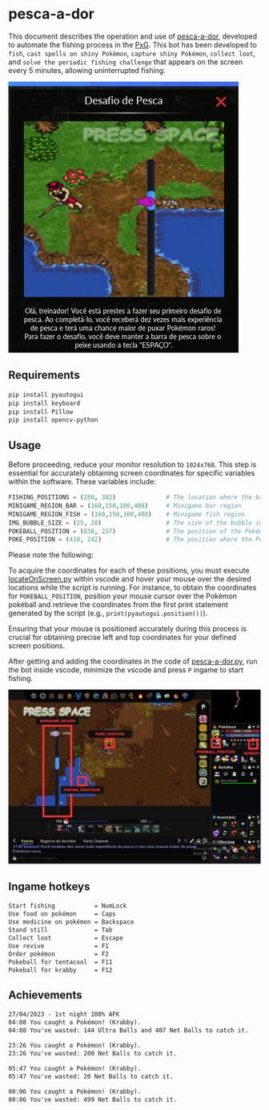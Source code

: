 # pesca-a-dor

This document describes the operation and use of [pesca-a-dor](https://github.com/felipevzps/pesca-a-dor), developed to automate the fishing process in the [PxG](https://www.pokexgames.com/). This bot has been developed to `fish`, `cast spells on shiny Pokémon`, `capture shiny Pokémon`, `collect loot`, and `solve the periodic fishing challenge` that appears on the screen every 5 minutes, allowing uninterrupted fishing.

![](images/desafio_de_pesca.gif)

## Requirements

```bash
pip install pyautogui
pip install keyboard
pip install Pillow
pip install opencv-python
```

## Usage

Before proceeding, reduce your monitor resolution to `1024x768`. This step is essential for accurately obtaining screen coordinates for specific variables within the software. These variables include:

```python
FISHING_POSITIONS = (280, 382)              # The location where the bait will be cast
MINIGAME_REGION_BAR = (160,150,100,400)     # Minigame bar region
MINIGAME_REGION_FISH = (160,150,100,400)    # Minigame fish region
IMG_BUBBLE_SIZE = (25, 28)                  # The size of the bubble image
POKEBALL_POSITION = (838, 237)              # The position of the Pokémon's Pokéball
POKE_POSITION = (410, 242)                  # The position where the Pokémon will remain stationary
```

Please note the following:

To acquire the coordinates for each of these positions, you must execute [locateOnScreen.py](https://github.com/felipevzps/pesca-a-dor/blob/main/locateOnScreen.py) within vscode and hover your mouse over the desired locations while the script is running. For instance, to obtain the coordinates for `POKEBALL_POSITION`, position your mouse cursor over the Pokémon pokéball and retrieve the coordinates from the first print statement generated by the script (e.g., `print(pyautogui.position())`).

Ensuring that your mouse is positioned accurately during this process is crucial for obtaining precise left and top coordinates for your defined screen positions.

After getting and adding the coordinates in the code of [pesca-a-dor.py](https://github.com/felipevzps/pesca-a-dor/blob/main/pesca-a-dor.py), run the bot inside vscode, minimize the vscode and press `P` ingame to start fishing.

![](https://github.com/felipevzps/pesca-a-dor/blob/main/images/positions.PNG)

## Ingame hotkeys

```
Start fishing           = NumLock
Use food on pokémon     = Caps
Use medicine on pokémon = Backspace
Stand still             = Tab
Collect loot            = Escape
Use revive              = F1
Order pokémon           = F2
Pokeball for tentacool  = F11
Pokeball for krabby     = F12
```

## Achievements

```
27/04/2023 - 1st night 100% AFK
04:08 You caught a Pokémon! (Krabby).
04:08 You've wasted: 144 Ultra Balls and 407 Net Balls to catch it.
```

```
23:26 You caught a Pokémon! (Krabby).
23:26 You've wasted: 200 Net Balls to catch it.
```

```
05:47 You caught a Pokémon! (Krabby).
05:47 You've wasted: 20 Net Balls to catch it.
```

```
00:06 You caught a Pokémon! (Krabby).
00:06 You've wasted: 499 Net Balls to catch it.
```
